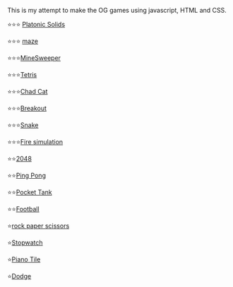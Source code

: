 This is my attempt to make the OG games using javascript, HTML and CSS.

⭐️⭐️⭐️ [Platonic Solids](
https://Umang-Tripathi.github.io/Intermediate-Games/PlatonicSolids/PlatonicSolids.html)


⭐️⭐️⭐️ [maze](
https://umang-tripathi.github.io/Intermediate-Games/maze/maze.html)

⭐️⭐️⭐️[MineSweeper](
https://Umang-Tripathi.github.io/Intermediate-Games/minesweeper/minesweeper.html)

⭐️⭐️⭐️[Tetris](
https://umang-tripathi.github.io/Intermediate-Games/tetris)

⭐️⭐️⭐️[Chad Cat](
https://umang-tripathi.github.io/Intermediate-Games/chad_cat)

⭐️⭐️⭐️[Breakout](
https://umang-tripathi.github.io/Intermediate-Games/breakout)

⭐️⭐️⭐️[Snake](
https://umang-tripathi.github.io/Intermediate-Games/snake)

⭐️⭐️⭐️[Fire simulation](
https://Umang-Tripathi.github.io/Intermediate-Games/fire/fire.html)

⭐️⭐️[2048](
https://umang-tripathi.github.io/Intermediate-Games/2048)

⭐️⭐️[Ping Pong](
https://umang-tripathi.github.io/Intermediate-Games/ping-pong)

⭐️⭐️[Pocket Tank](
https://umang-tripathi.github.io/Intermediate-Games/pocket_tank)

⭐️⭐️[Football](
https://Umang-Tripathi.github.io/Intermediate-Games/football/football.html)

⭐️[rock paper scissors](
https://umang-tripathi.github.io/Intermediate-Games/rock_paper_scissors)

⭐️[Stopwatch](
https://umang-tripathi.github.io/Intermediate-Games/stopwatch)

⭐️[Piano Tile](
https://umang-tripathi.github.io/Intermediate-Games/piano)

⭐️[Dodge](
https://Umang-Tripathi.github.io/Intermediate-Games/dodge/dodge.html)

